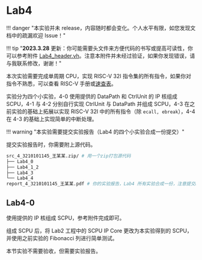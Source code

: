 # Lab4

!!! danger "本实验并未 release，内容随时都会变化。个人水平有限，如您发现文档中的疏漏欢迎 Issue！"

!!! tip "**2023.3.28** 更新：你可能需要头文件来方便代码的书写或提高可读性，你可以参考附件 [Lab4_header.vh](./attachment/Lab4_header.vh)。注意本附件并未经过验证，如果你发现错误，请与我联系修改，谢谢！"

本次实验需要完成单周期 CPU，实现 RISC-V 32I 指令集的所有指令，如果你对指令不熟悉，可以查看 RISC-V 手册或[速查表](../Other/RISC_V.md)。

实验分为四个小实验，4-0 使用提供的 DataPath 和 CtrlUnit 的 IP 核组成 SCPU，4-1 与 4-2 分别自行实现 CtrlUnit 与 DataPath 并组成 SCPU，4-3 在之前实验的基础上拓展以实现 RISC-V 32I 中的所有指令（除 `ecall, ebreak`），4-4 在 4-3 的基础上实现简单的中断处理。

!!! warning "本实验需要提交实验报告（Lab4 的四个小实验合成一份提交）"

提交实验报告时，你需要附上源代码。

```bash
src_4_3210101145_王某某.zip/ # 用一个zip打包源代码
├── Lab4_0
├── Lab4_1_2
├── Lab4_3
└── Lab4_4
report_4_3210101145_王某某.pdf # 你的实验报告，Lab4 所有实验合成一份，注意提交PDF格式
```


## Lab4-0

使用提供的 IP 核组成 SCPU，参考附件完成即可。

组成 SCPU 后，将 Lab2 工程中的 SCPU IP Core 更改为本实验得到的 SCPU，并使用之前实验的 Fibonacci 列进行简单测试。

本节实验不需要验收，但需要实验报告。